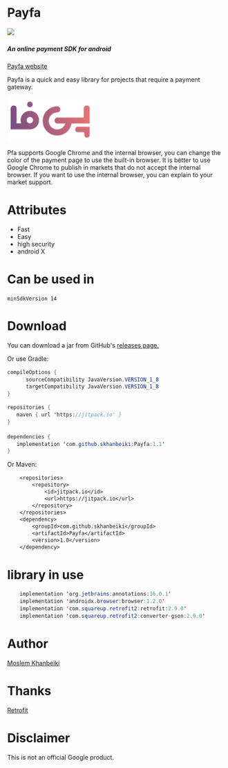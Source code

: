 # Payfa
[![](https://jitpack.io/v/skhanbeiki/Payfa.svg)](https://jitpack.io/#skhanbeiki/Payfa)
##### An online payment SDK for android

[Payfa website](https://payfa.com/)

Payfa is a quick and easy library for projects that require a payment gateway.

 ![alt text](https://github.com/skhanbeiki/Payfa/blob/master/images/head.png)
 
Pfa supports Google Chrome and the internal browser, you can change the color of the payment page to use the built-in browser.
It is better to use Google Chrome to publish in markets that do not accept the internal browser.
If you want to use the internal browser, you can explain to your market support.


# Attributes
+ Fast
+ Easy
+ high security
+ android X

# Can be used in 
```
minSdkVersion 14
```

# Download
You can download a jar from GitHub's [releases page.](https://github.com/skhanbeiki/Payfa/releases)

Or use Gradle:
```java
compileOptions {
      sourceCompatibility JavaVersion.VERSION_1_8
      targetCompatibility JavaVersion.VERSION_1_8
}
```

```java
repositories {
   maven { url 'https://jitpack.io' }
}

dependencies {
   implementation 'com.github.skhanbeiki:Payfa:1.1'
}
```
Or Maven:
```
	<repositories>
		<repository>
		    <id>jitpack.io</id>
		    <url>https://jitpack.io</url>
		</repository>
	</repositories>
    <dependency>
	    <groupId>com.github.skhanbeiki</groupId>
	    <artifactId>Payfa</artifactId>
	    <version>1.0</version>
	</dependency>
```
# library in use

```java
    implementation 'org.jetbrains:annotations:16.0.1'
    implementation 'androidx.browser:browser:1.2.0'
    implementation 'com.squareup.retrofit2:retrofit:2.9.0'
    implementation 'com.squareup.retrofit2:converter-gson:2.9.0'
```

# Author

[Moslem Khanbeiki](http://khanbeiki.ir/)

# Thanks

[Retrofit](https://square.github.io/retrofit/)

# Disclaimer

This is not an official Google product.

    
